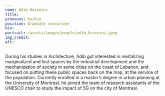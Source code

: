 ```yaml
---
name: Adib Husseini
title:
pronouns: he/him
position: Graduate researcher
bio:
portrait: /assets/images/people/adib_husseini.jpeg
img_credit:
alt:
---
```

During his studies in Architecture, Adib got interested in revitalizing marginalized and lost spaces by the industrial development and the mechanization of society in some cities on the coast of Lebanon, and focused on putting these public spaces back on the map, at the service of the population. Currently enrolled in a master’s degree in urban planning at the University of Montreal, he joined the team of research assistants of the UNESCO chair to study the impact of 5G on the city of Montreal.